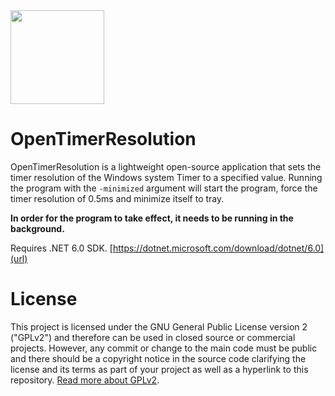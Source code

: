 <img src="https://github.com/TorniX0/OpenTimerResolution/raw/main/src/program.ico" width="150" height="150">

# OpenTimerResolution
OpenTimerResolution is a lightweight open-source application that sets the timer resolution of the Windows system Timer to a specified value. Running the program with the `-minimized` argument will start the program, force the timer resolution of 0.5ms and minimize itself to tray.

**In order for the program to take effect, it needs to be running in the background.** 

Requires .NET 6.0 SDK. [https://dotnet.microsoft.com/download/dotnet/6.0](url)

# License

This project is licensed under the GNU General Public License version 2 ("GPLv2") and therefore can be used in closed source or commercial projects. However, any commit or change to the main code must be public and there should be a copyright notice in the source code clarifying the license and its terms as part of your project as well as a hyperlink to this repository. [Read more about GPLv2](https://www.gnu.org/licenses/old-licenses/gpl-2.0.en.html).
